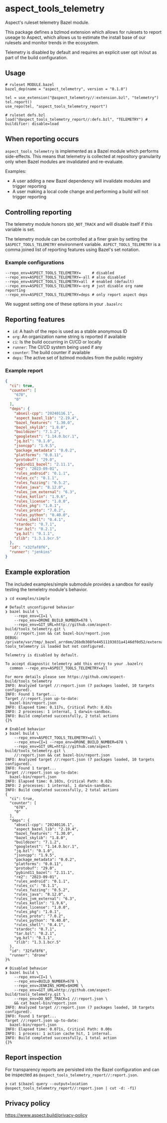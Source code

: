 # aspect_tools_telemetry

Aspect's ruleset telemetry Bazel module.

This package defines a bzlmod extension which allows for rulesets to report useage to Aspect, which allows us to estimate the install base of our rulesets and monitor trends in the ecosystem.

Telemetry is disabled by default and requires an explicit user opt in/out as part of the build configuration.

## Usage

```
# ruleset MODULE.bazel
bazel_dep(name = "aspect_telemetry", version = "0.1.0")

tel = use_extension("@aspect_telemetry//:extension.bzl", "telemetry")
tel.report()
use_repo(tel, "aspect_tools_telemetry_report")

# ruleset defs.bzl
load("@aspect_tools_telemetry_report//:defs.bzl", "TELEMETRY") # buildifier: disable=load
```

## When reporting occurs
`aspect_tools_telemetry` is implemented as a Bazel module which performs side-effects.
This means that telemetry is collected at repository granularity only when Bazel modules are invalidated and re-evaluate.

Examples:
- A user adding a new Bazel dependency will invalidate modules and trigger reporting
- A user making a local code change and performing a build will not trigger reporting

## Controlling reporting
The telemetry module honors `$DO_NOT_TRACK` and will disable itself if this variable is set.

The telemetry module can be controlled at a finer grain by setting the `$ASPECT_TOOLS_TELEMETRY` environment variable.
`ASPECT_TOOLS_TELEMETRY` is a comma joined list of reporting features using Bazel's set notation.

### Example configurations

``` shell
--repo_env=ASPECT_TOOLS_TELEMETRY=     # disabled
--repo_env=ASPECT_TOOLS_TELEMETRY=-all # also disabled
--repo_env=ASPECT_TOOLS_TELEMETRY=all  # enabled (default)
--repo_env=ASPECT_TOOLS_TELEMETRY=-org # just disable org name reporting
--repo_env=ASPECT_TOOLS_TELEMETRY=deps # only report aspect deps
```

We suggest setting one of these options in your `.bazelrc`

## Reporting features
- `id`: A hash of the repo is used as a stable anonymous ID
- `org`: An organization name string is reported if available
- `ci`: Is the build occurring in CI/CD or locally
- `runner`: The CI/CD system being used if any
- `counter`: The build counter if available
- `deps`: The active set of bzlmod modules from the public registry

### Example report

```json
{
  "ci": true,
  "counter": [
    "678",
    "0"
  ],
  "deps": {
    "abseil-cpp": "20240116.1",
    "aspect_bazel_lib": "2.19.4",
    "bazel_features": "1.30.0",
    "bazel_skylib": "1.8.0",
    "buildozer": "7.1.2",
    "googletest": "1.14.0.bcr.1",
    "jq.bzl": "0.1.0",
    "jsoncpp": "1.9.5",
    "package_metadata": "0.0.2",
    "platforms": "0.0.11",
    "protobuf": "29.0",
    "pybind11_bazel": "2.11.1",
    "re2": "2023-09-01",
    "rules_android": "0.1.1",
    "rules_cc": "0.1.1",
    "rules_fuzzing": "0.5.2",
    "rules_java": "8.12.0",
    "rules_jvm_external": "6.3",
    "rules_kotlin": "1.9.6",
    "rules_license": "1.0.0",
    "rules_pkg": "1.0.1",
    "rules_proto": "7.0.2",
    "rules_python": "0.40.0",
    "rules_shell": "0.4.1",
    "stardoc": "0.7.1",
    "tar.bzl": "0.2.1",
    "yq.bzl": "0.1.1",
    "zlib": "1.3.1.bcr.5"
  },
  "id": "x32faf8f6",
  "runner": "jenkins"
}
```

## Example exploration

The included examples/simple submodule provides a sandbox for easily testing the temeletry module's behavior.

``` shellsession
❯ cd examples/simple

# Default unconfigured behavior
❯ bazel build \
    --repo_env=CI=1 \
    --repo_env=DRONE_BUILD_NUMBER=678 \
    --repo_env=GIT_URL=http://github.com/aspect-build/tools_telemetry.git \
    //:report.json && cat bazel-bin/report.json
DEBUG: /private/var/tmp/_bazel_arrdem/26bdb308fe44511193031a4146df0d52/external/aspect_tools_telemetry+/extension.bzl:246:14: tools_telemetry is loaded but not configured.

Telemetry is disabled by default.

To accept diagnostic telemetry add this entry to your .bazelrc
  common --repo_env=ASPECT_TOOLS_TELEMETRY=all

For more details please see https://github.com/aspect-build/tools_telemetry
INFO: Analyzed target //:report.json (7 packages loaded, 10 targets configured).
INFO: Found 1 target...
Target //:report.json up-to-date:
  bazel-bin/report.json
INFO: Elapsed time: 0.117s, Critical Path: 0.02s
INFO: 2 processes: 1 internal, 1 darwin-sandbox.
INFO: Build completed successfully, 2 total actions
{}%

# Enabled behavior
❯ bazel build \
    --repo_env=ASPECT_TOOLS_TELEMETRY=all \
    --repo_env=CI=1 --repo_env=DRONE_BUILD_NUMBER=678 \
    --repo_env=GIT_URL=http://github.com/aspect-build/tools_telemetry.git \
    //:report.json && cat bazel-bin/report.json
INFO: Analyzed target //:report.json (7 packages loaded, 10 targets configured).
INFO: Found 1 target...
Target //:report.json up-to-date:
  bazel-bin/report.json
INFO: Elapsed time: 0.103s, Critical Path: 0.02s
INFO: 2 processes: 1 internal, 1 darwin-sandbox.
INFO: Build completed successfully, 2 total actions
{
  "ci": true,
  "counter": [
    "678",
    "0"
  ],
  "deps": {
    "abseil-cpp": "20240116.1",
    "aspect_bazel_lib": "2.19.4",
    "bazel_features": "1.30.0",
    "bazel_skylib": "1.8.0",
    "buildozer": "7.1.2",
    "googletest": "1.14.0.bcr.1",
    "jq.bzl": "0.1.0",
    "jsoncpp": "1.9.5",
    "package_metadata": "0.0.2",
    "platforms": "0.0.11",
    "protobuf": "29.0",
    "pybind11_bazel": "2.11.1",
    "re2": "2023-09-01",
    "rules_android": "0.1.1",
    "rules_cc": "0.1.1",
    "rules_fuzzing": "0.5.2",
    "rules_java": "8.12.0",
    "rules_jvm_external": "6.3",
    "rules_kotlin": "1.9.6",
    "rules_license": "1.0.0",
    "rules_pkg": "1.0.1",
    "rules_proto": "7.0.2",
    "rules_python": "0.40.0",
    "rules_shell": "0.4.1",
    "stardoc": "0.7.1",
    "tar.bzl": "0.2.1",
    "yq.bzl": "0.1.1",
    "zlib": "1.3.1.bcr.5"
  },
  "id": "32faf8f6",
  "runner": "drone"
}%

# Disabled behavior
❯ bazel build \
    --repo_env=CI=1 \
    --repo_env=BUILD_NUMBER=678 \
    --repo_env=JENKINS_HOME=$HOME \
    --repo_env=GIT_URL=http://github.com/aspect-build/tools_telemetry.git \
    --repo_env=DO_NOT_TRACK=1 //:report.json \
    && cat bazel-bin/report.json
INFO: Analyzed target //:report.json (7 packages loaded, 10 targets configured).
INFO: Found 1 target...
Target //:report.json up-to-date:
  bazel-bin/report.json
INFO: Elapsed time: 0.071s, Critical Path: 0.00s
INFO: 1 process: 1 action cache hit, 1 internal.
INFO: Build completed successfully, 1 total action
{}%
```

## Report inspection

For transparency reports are persisted into the Bazel configuration and can be inspected as `@aspect_tools_telemetry_report//:report.json`.


``` shellsession
❯ cat $(bazel query --output=location @aspect_tools_telemetry_report//:report.json | cut -d: -f1)
```

## Privacy policy

https://www.aspect.build/privacy-policy
